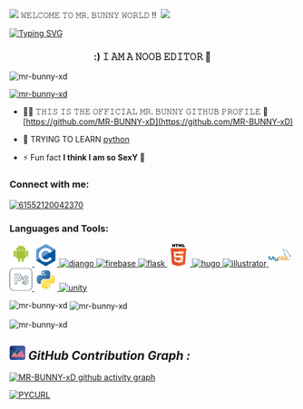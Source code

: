 <img src="https://emoji.discord.st/emojis/768b108d-274f-4f44-a634-8477b16efce7.gif" width="25"> 𝚆𝙴𝙻𝙲𝙾𝙼𝙴 𝚃𝙾 𝙼𝚁. 𝙱𝚄𝙽𝙽𝚈 𝚆𝙾𝚁𝙻𝙳 !!&nbsp; <img src="https://emoji.discord.st/emojis/768b108d-274f-4f44-a634-8477b16efce7.gif" width="25">

[![Typing SVG](https://readme-typing-svg.herokuapp.com?font=Neuton&size=25&color=30FF40&background=000000&center=true&vCenter=true&width=360&height=60&lines=Hello+World+!!+;Welcome+To+MR.BUNNY+World+;This+is+;MR.BUNNY+official+Github+Account+;Don't+Forget+To+Follow+My+Github+;Thank+You+Everyone+Free)](https://git.io/typing-svg) 

<h3 align="center">:) 𝙸 𝙰𝙼 𝙰 𝙽𝙾𝙾𝙱 𝙴𝙳𝙸𝚃𝙾𝚁 🐰</h3>

<p align="left"> <img src="https://komarev.com/ghpvc/?username=mr-bunny-xd&label=Profile%20views&color=0e75b6&style=flat" alt="mr-bunny-xd" /> </p>

<p align="left"> <a href="https://github.com/ryo-ma/github-profile-trophy"><img src="https://github-profile-trophy.vercel.app/?username=mr-bunny-xd" alt="mr-bunny-xd" /></a> </p>

- 👨‍💻 𝚃𝙷𝙸𝚂 𝙸𝚂 𝚃𝙷𝙴 𝙾𝙵𝙵𝙸𝙲𝙸𝙰𝙻 𝙼𝚁. 𝙱𝚄𝙽𝙽𝚈 𝙶𝙸𝚃𝙷𝚄𝙱 𝙿𝚁𝙾𝙵𝙸𝙻𝙴 🐰[https://github.com/MR-BUNNY-xD](https://github.com/MR-BUNNY-xD)

- 📝 TRYING TO LEARN [python](python)

- ⚡ Fun fact **I think I am so SexY 🥵**

<h3 align="left">Connect with me:</h3>
<p align="left">
<a href="https://fb.com/61552120042370" target="blank"><img align="center" src="https://raw.githubusercontent.com/rahuldkjain/github-profile-readme-generator/master/src/images/icons/Social/facebook.svg" alt="61552120042370" height="30" width="40" /></a>
</p>

<h3 align="left">Languages and Tools:</h3>
<p align="left"> <a href="https://developer.android.com" target="_blank" rel="noreferrer"> <img src="https://raw.githubusercontent.com/devicons/devicon/master/icons/android/android-original-wordmark.svg" alt="android" width="40" height="40"/> </a> <a href="https://www.cprogramming.com/" target="_blank" rel="noreferrer"> <img src="https://raw.githubusercontent.com/devicons/devicon/master/icons/c/c-original.svg" alt="c" width="40" height="40"/> </a> <a href="https://www.djangoproject.com/" target="_blank" rel="noreferrer"> <img src="https://cdn.worldvectorlogo.com/logos/django.svg" alt="django" width="40" height="40"/> </a> <a href="https://firebase.google.com/" target="_blank" rel="noreferrer"> <img src="https://www.vectorlogo.zone/logos/firebase/firebase-icon.svg" alt="firebase" width="40" height="40"/> </a> <a href="https://flask.palletsprojects.com/" target="_blank" rel="noreferrer"> <img src="https://www.vectorlogo.zone/logos/pocoo_flask/pocoo_flask-icon.svg" alt="flask" width="40" height="40"/> </a> <a href="https://www.w3.org/html/" target="_blank" rel="noreferrer"> <img src="https://raw.githubusercontent.com/devicons/devicon/master/icons/html5/html5-original-wordmark.svg" alt="html5" width="40" height="40"/> </a> <a href="https://gohugo.io/" target="_blank" rel="noreferrer"> <img src="https://api.iconify.design/logos-hugo.svg" alt="hugo" width="40" height="40"/> </a> <a href="https://www.adobe.com/in/products/illustrator.html" target="_blank" rel="noreferrer"> <img src="https://www.vectorlogo.zone/logos/adobe_illustrator/adobe_illustrator-icon.svg" alt="illustrator" width="40" height="40"/> </a> <a href="https://www.mysql.com/" target="_blank" rel="noreferrer"> <img src="https://raw.githubusercontent.com/devicons/devicon/master/icons/mysql/mysql-original-wordmark.svg" alt="mysql" width="40" height="40"/> </a> <a href="https://www.photoshop.com/en" target="_blank" rel="noreferrer"> <img src="https://raw.githubusercontent.com/devicons/devicon/master/icons/photoshop/photoshop-line.svg" alt="photoshop" width="40" height="40"/> </a> <a href="https://www.python.org" target="_blank" rel="noreferrer"> <img src="https://raw.githubusercontent.com/devicons/devicon/master/icons/python/python-original.svg" alt="python" width="40" height="40"/> </a> <a href="https://unity.com/" target="_blank" rel="noreferrer"> <img src="https://www.vectorlogo.zone/logos/unity3d/unity3d-icon.svg" alt="unity" width="40" height="40"/> </a> </p>

<p><img align="left" src="https://github-readme-stats.vercel.app/api/top-langs?username=mr-bunny-xd&show_icons=true&locale=en&layout=compact" alt="mr-bunny-xd" /></p>

<p>&nbsp;<img align="center" src="https://github-readme-stats.vercel.app/api?username=mr-bunny-xd&show_icons=true&locale=en" alt="mr-bunny-xd" /></p>

<p><img align="center" src="https://github-readme-streak-stats.herokuapp.com/?user=mr-bunny-xd&" alt="mr-bunny-xd" /></p> 

<h2><img width="28" src="https://github.com/DalpatRathore/dalpatrathore/blob/main/assets/icons/icon-graph.png" /><i> GitHub Contribution Graph :</i></h2>

[![MR-BUNNY-xD github activity graph](https://my-activity-graph-instance.herokuapp.com/graph?username=MR-BUNNY-xD&theme=react-dark&area=true&hide_border=true)](https://github.com/MR-BUNNY-xD/github-readme-activity-graph)

<a href="https://github.com/MR-BUNNY-xD/PYCURL.git"><img title="PYCURL" src="https://github-readme-stats.vercel.app/api/pin/?username=MR-BUNNY-xD&repo=PYCURL&theme=gotham"></a>
